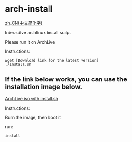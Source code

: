 # arch-install
[zh_CN(中文简化字)]()

Interactive archlinux install script

Please run it on ArchLive

Instructions:
```
wget [Download link for the latest version]
./install.sh
```

## If the link below works, you can use the installation image below.

[ArchLive iso with install.sh]()

Instructions:

Burn the image, then boot it

run:

```
install
```